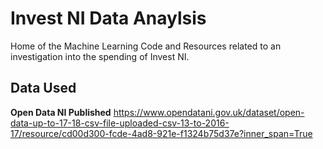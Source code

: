 # Invest NI Data Anaylsis
Home of the Machine Learning Code and Resources related to an investigation into the spending of Invest NI. 

## Data Used

**Open Data NI Published** 
https://www.opendatani.gov.uk/dataset/open-data-up-to-17-18-csv-file-uploaded-csv-13-to-2016-17/resource/cd00d300-fcde-4ad8-921e-f1324b75d37e?inner_span=True
